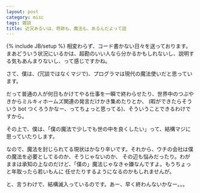 ```yaml
---
layout: post
category: misc
tags: 雑談
title: 近況あるいは、奇跡も、魔法も、あるんだよって話
---
```

{% include JB/setup %}
相変わらず、コード書かない日々を送っております。
まあどういう状況にいるかは、超勘のいい人なら分かるかもしれないし、説明する気もあんまりないし、って感じですかね。

さて、僕は、(冗談ではなくマジで)、プログラマは現代の魔法使いだと思っています。

だって普通の人が何日もかけてやる仕事を一瞬で終わらせたり、世界中のつぶやきからミルキィホームズ関連の発言だけかき集めたりとか、
(暇ができたらそういう bot つくろうかなー、ってちょっと思ってる)、そういうことできるわけですから。

その上で、僕は、「僕の魔法で少しでも世の中を良くしたい」って、結構マジに思っていたりします。

なので、魔法を封じられてる現状はかなり辛いです。それから、ウチの会社は僕の魔法を必要としてるのか、そうじゃないのか、
その辺も悩みだったり。わがままは承知の上なのだけど、「僕の」魔法じゃなきゃ嫌なんですよ。もうちょっと年取ったら若いもんに
任せたりするようになるのかもしれませんが。

と、言うわけで、結構滅入っているのです。あー、早く終わんないかなー。。。


